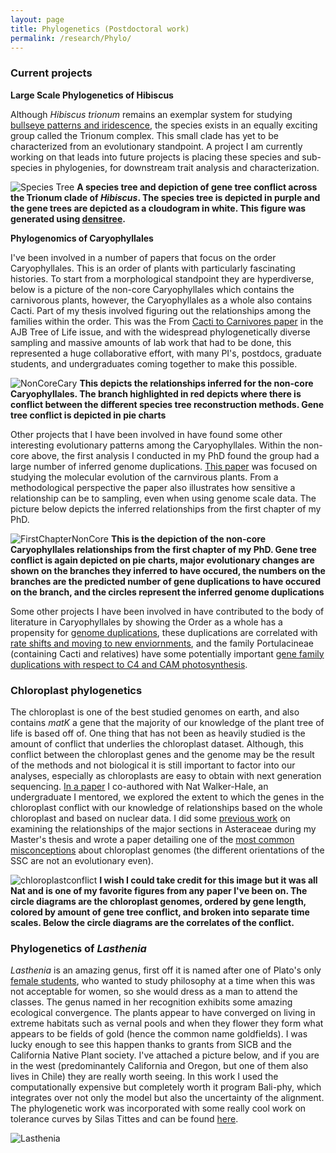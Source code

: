 ```yaml
---
layout: page
title: Phylogenetics (Postdoctoral work)
permalink: /research/Phylo/
---
```


### Current projects

**Large Scale Phylogenetics of Hibiscus**

Although _Hibiscus trionum_ remains an exemplar system for studying [bullseye patterns and iridescence](https://www.nature.com/articles/nature24285), the species exists in an equally exciting group called the Trionum complex. This small clade has yet to be characterized from an evolutionary standpoint. A project I am currently working on that leads into future projects is placing these species and sub-species in phylogenies, for downstream trait analysis and characterization.

![Species Tree](https://jfwalker.github.io/Pictures/Densitree.png)
**A species tree and depiction of gene tree conflict across the Trionum clade of _Hibiscus_. The species tree is depicted in purple and the gene trees are depicted as a cloudogram in white. This figure was generated using [densitree](https://www.cs.auckland.ac.nz/~remco/DensiTree/).**


**Phylogenomics of Caryophyllales**

I've been involved in a number of papers that focus on the order Caryophyllales. This is an order of plants with particularly fascinating histories. To start from a morphological standpoint they are hyperdiverse, below is a picture of the non-core Caryophyllales which contains the carnivorous plants, however, the Caryophyllales as a whole also contains Cacti. Part of my thesis involved figuring out the relationships among the families within the order. This was the From [Cacti to Carnivores paper](https://bsapubs.onlinelibrary.wiley.com/doi/full/10.1002/ajb2.1069) in the AJB Tree of Life issue, and with the widespread phylogenetically diverse sampling and massive amounts of lab work that had to be done, this represented a huge collaborative effort, with many PI's, postdocs, graduate students, and undergraduates coming together to make this possible.



![NonCoreCary](https://jfwalker.github.io/Pictures/Fig4_11-30.png)
**This depicts the relationships inferred for the non-core Caryophyllales. The branch highlighted in red depicts where there is conflict between the different species tree reconstruction methods. Gene tree conflict is depicted in pie charts**


Other projects that I have been involved in have found some other interesting evolutionary patterns among the Caryophyllales. Within the non-core above, the first analysis I conducted in my PhD found the group had a large number of inferred genome duplications. [This paper](https://bsapubs.onlinelibrary.wiley.com/doi/full/10.3732/ajb.1700083) was focused on studying the molecular evolution of the carnvirous plants. From a methodological perspective the paper also illustrates how sensitive a relationship can be to sampling, even when using genome scale data. The picture below depicts the inferred relationships from the first chapter of my PhD.

![FirstChapterNonCore](https://jfwalker.github.io/Pictures/Figure_1.png)
**This is the depiction of the non-core Caryophyllales relationships from the first chapter of my PhD. Gene tree conflict is again depicted on pie charts, major evolutionary changes are shown on the branches they inferred to have occured, the numbers on the branches are the predicted number of gene duplications to have occured on the branch, and the circles represent the inferred genome duplications**


Some other projects I have been involved in have contributed to the body of literature in Caryophyllales by showing the Order as a whole has a propensity for [genome duplications](https://nph.onlinelibrary.wiley.com/doi/full/10.1111/nph.14812), these duplications are correlated with [rate shifts and moving to new enviornments](https://nph.onlinelibrary.wiley.com/doi/full/10.1111/nph.14772), and the family Portulacineae (containing Cacti and relatives) have some potentially important [gene family duplications with respect to C4 and CAM photosynthesis](https://academic.oup.com/mbe/article/36/1/112/5146340).


### Chloroplast phylogenetics

The chloroplast is one of the best studied genomes on earth, and also contains _matK_ a gene that the majority of our knowledge of the plant tree of life is based off of. One thing that has not been as heavily studied is the amount of conflict that underlies the chloroplast dataset. Although, this conflict between the chloroplast genes and the genome may be the result of the methods and not biological it is still important to factor into our analyses, especially as chloroplasts are easy to obtain with next generation sequencing. [In a paper](https://peerj.com/articles/7747/) I co-authored with Nat Walker-Hale, an undergraduate I mentored, we explored the extent to which the genes in the chloroplast conflict with our knowledge of relationships based on the whole chloroplast and based on nuclear data. I did some [previous work](https://bsapubs.onlinelibrary.wiley.com/doi/full/10.3732/ajb.1400049) on examining the relationships of the major sections in Asteraceae during my Master's thesis and wrote a paper detailing one of the [most common misconceptions](https://bsapubs.onlinelibrary.wiley.com/doi/full/10.3732/ajb.1500299) about chloroplast genomes (the different orientations of the SSC are not an evolutionary even).


![chloroplastconflict](https://jfwalker.github.io/Pictures/Gene-tree-concordance-conflict-at-varying-time-scales-Each-diagram-represents-a.png)
**I wish I could take credit for this image but it was all Nat and is one of my favorite figures from any paper I've been on. The circle diagrams are the chloroplast genomes, ordered by gene length, colored by amount of gene tree conflict, and broken into separate time scales. Below the circle diagrams are the correlates of the conflict.**


### Phylogenetics of _Lasthenia_

_Lasthenia_ is an amazing genus, first off it is named after one of Plato's only [female students](http://www.societyforthestudyofwomenphilosophers.org/Lasthenia_of_Mantinea.html), who wanted to study philosophy at a time when this was not acceptable for women, so she would dress as a man to attend the classes. The genus named in her recognition exhibits some amazing ecological convergence. The plants appear to have converged on living in extreme habitats such as vernal pools and when they flower they form what appears to be fields of gold (hence the common name goldfields). I was lucky enough to see this happen thanks to grants from SICB and the California Native Plant society. I've attached a picture below, and if you are in the west (predominantely California and Oregon, but one of them also lives in Chile) they are really worth seeing. In this work I used the computationally expensive but completely worth it program Bali-phy, which integrates over not only the model but also the uncertainty of the alignment. The phylogenetic work was incorporated with some really cool work on tolerance curves by Silas Tittes and can be found [here](https://www.journals.uchicago.edu/doi/abs/10.1086/701827).

![Lasthenia](https://jfwalker.github.io/Pictures/Lasthenia.png)
